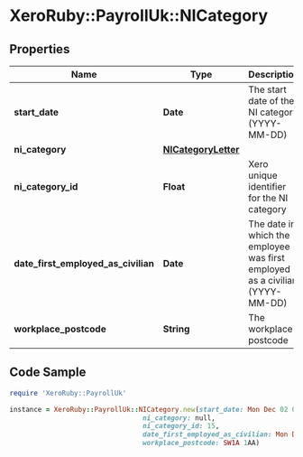 # XeroRuby::PayrollUk::NICategory

## Properties

Name | Type | Description | Notes
------------ | ------------- | ------------- | -------------
**start_date** | **Date** | The start date of the NI category (YYYY-MM-DD) | [optional] 
**ni_category** | [**NICategoryLetter**](NICategoryLetter.md) |  | 
**ni_category_id** | **Float** | Xero unique identifier for the NI category | [optional] 
**date_first_employed_as_civilian** | **Date** | The date in which the employee was first employed as a civilian (YYYY-MM-DD) | [optional] 
**workplace_postcode** | **String** | The workplace postcode | 

## Code Sample

```ruby
require 'XeroRuby::PayrollUk'

instance = XeroRuby::PayrollUk::NICategory.new(start_date: Mon Dec 02 00:00:00 GMT 2024,
                                 ni_category: null,
                                 ni_category_id: 15,
                                 date_first_employed_as_civilian: Mon Dec 02 00:00:00 GMT 2024,
                                 workplace_postcode: SW1A 1AA)
```


